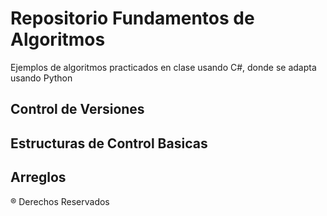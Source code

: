 # Repositorio Fundamentos de Algoritmos

Ejemplos de algoritmos practicados en clase usando C#, donde se adapta usando Python

## Control de Versiones

## Estructuras de Control Basicas

## Arreglos

 ® Derechos Reservados
